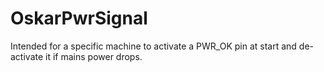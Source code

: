 # OskarPwrSignal

Intended for a specific machine to activate a PWR_OK pin at start and de-activate it if mains power drops.